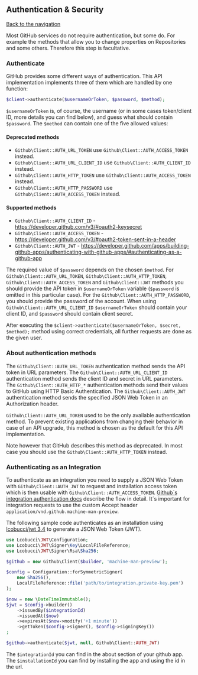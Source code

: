 ## Authentication & Security
[Back to the navigation](README.md)

Most GitHub services do not require authentication, but some do. For example the methods that allow you to change
properties on Repositories and some others. Therefore this step is facultative.

### Authenticate

GitHub provides some different ways of authentication. This API implementation implements three of them which are handled by one function:

```php
$client->authenticate($usernameOrToken, $password, $method);
```

`$usernameOrToken` is, of course, the username (or in some cases token/client ID, more details you can find below),
and guess what should contain `$password`. The `$method` can contain one of the five allowed values:

#### Deprecated methods
* `Github\Client::AUTH_URL_TOKEN` use `Github\Client::AUTH_ACCESS_TOKEN` instead.
* `Github\Client::AUTH_URL_CLIENT_ID` use `Github\Client::AUTH_CLIENT_ID` instead.
* `Github\Client::AUTH_HTTP_TOKEN` use `Github\Client::AUTH_ACCESS_TOKEN` instead.
* `Github\Client::AUTH_HTTP_PASSWORD` use `Github\Client::AUTH_ACCESS_TOKEN` instead.

#### Supported methods
* `Github\Client::AUTH_CLIENT_ID` - https://developer.github.com/v3/#oauth2-keysecret
* `Github\Client::AUTH_ACCESS_TOKEN` - https://developer.github.com/v3/#oauth2-token-sent-in-a-header
* `Github\Client::AUTH_JWT` - https://developer.github.com/apps/building-github-apps/authenticating-with-github-apps/#authenticating-as-a-github-app

The required value of `$password` depends on the chosen `$method`. For `Github\Client::AUTH_URL_TOKEN`,
`Github\Client::AUTH_HTTP_TOKEN`, `Github\Client::AUTH_ACCESS_TOKEN` and `Github\Client::JWT` methods you should provide the API token in
`$usernameOrToken` variable (`$password` is omitted in this particular case). For the
`Github\Client::AUTH_HTTP_PASSWORD`, you should provide the password of the account. When using `Github\Client::AUTH_URL_CLIENT_ID`
`$usernameOrToken` should contain your client ID, and `$password` should contain client secret.

After executing the `$client->authenticate($usernameOrToken, $secret, $method);` method using correct credentials,
all further requests are done as the given user.

### About authentication methods

The `Github\Client::AUTH_URL_TOKEN` authentication method sends the API token in URL parameters.
The `Github\Client::AUTH_URL_CLIENT_ID` authentication method sends the client ID and secret in URL parameters.
The `Github\Client::AUTH_HTTP_*` authentication methods send their values to GitHub using HTTP Basic Authentication.
The `Github\Client::AUTH_JWT` authentication method sends the specified JSON Web Token in an Authorization header.

`Github\Client::AUTH_URL_TOKEN` used to be the only available authentication method. To prevent existing applications
from changing their behavior in case of an API upgrade, this method is chosen as the default for this API implementation.

Note however that GitHub describes this method as deprecated. In most case you should use the
`Github\Client::AUTH_HTTP_TOKEN` instead.

### Authenticating as an Integration

To authenticate as an integration you need to supply a JSON Web Token with `Github\Client::AUTH_JWT` to request
and installation access token which is then usable with `Github\Client::AUTH_ACCESS_TOKEN`. [Github´s integration
authentication docs](https://developer.github.com/apps/building-github-apps/authentication-options-for-github-apps/#authenticating-as-a-github-app) describe the flow in detail.
It´s important for integration requests to use the custom Accept header `application/vnd.github.machine-man-preview`.

The following sample code authenticates as an installation using [lcobucci/jwt 3.4](https://github.com/lcobucci/jwt/tree/3.4)
to generate a JSON Web Token (JWT).

```php
use Lcobucci\JWT\Configuration;
use Lcobucci\JWT\Signer\Key\LocalFileReference;
use Lcobucci\JWT\Signer\Rsa\Sha256;

$github = new Github\Client($builder, 'machine-man-preview');

$config = Configuration::forSymmetricSigner(
    new Sha256(),
    LocalFileReference::file('path/to/integration.private-key.pem')
);

$now = new \DateTimeImmutable();
$jwt = $config->builder()
    ->issuedBy($integrationId)
    ->issuedAt($now)
    ->expiresAt($now->modify('+1 minute'))
    ->getToken($config->signer(), $config->signingKey())
;

$github->authenticate($jwt, null, Github\Client::AUTH_JWT)
```

The `$integrationId` you can find in the about section of your github app.
The `$installationId` you can find by installing the app and using the id in the url.
